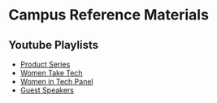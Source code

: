 # Campus Reference Materials

## Youtube Playlists
 - <a href='https://www.youtube.com/playlist?list=PLJqijKi-heknXOAeVAy6w18LRmZtZUsgn'>Product Series</a>
 - <a href='https://www.youtube.com/playlist?list=PLJqijKi-hekk7_lrwzaMHdZLpOxpEjSwv'>Women Take Tech</a>
 - <a href='https://www.youtube.com/playlist?list=PLJqijKi-hekmciERuRcHJR507HMAEWAMH'>Women in Tech Panel</a>
 - <a href='https://www.youtube.com/playlist?list=PLJqijKi-hekkiQeHO0U1B-B_0ipApHI1c'> Guest Speakers</a>




